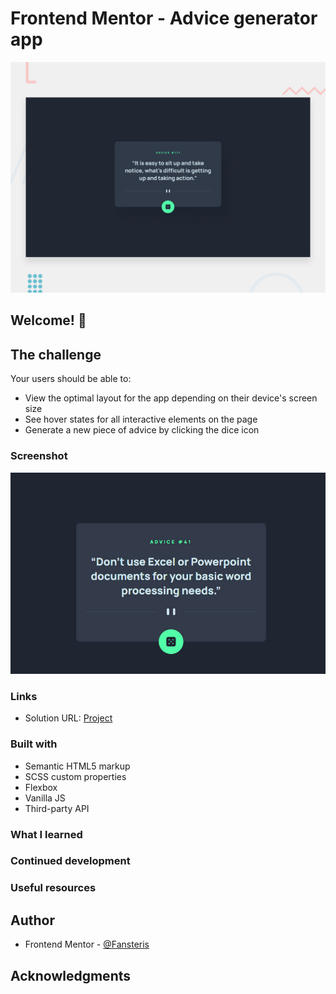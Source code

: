 # Frontend Mentor - Advice generator app

![Design preview for the Advice generator app coding challenge](./design/desktop-preview.jpg)
## Welcome! 👋

## The challenge

Your users should be able to:

- View the optimal layout for the app depending on their device's screen size
- See hover states for all interactive elements on the page
- Generate a new piece of advice by clicking the dice icon  

### Screenshot

![](https://github.com/Fansters/advice-generator-app-main/blob/master/images/projectApiGen.jpg)

### Links

- Solution URL: [Project](https://heroic-truffle-571ff0.netlify.app/)

### Built with

- Semantic HTML5 markup
- SCSS custom properties
- Flexbox
- Vanilla JS
- Third-party API

### What I learned

### Continued development

### Useful resources

## Author

- Frontend Mentor - [@Fansteris](https://www.frontendmentor.io/profile/Fansters)

## Acknowledgments